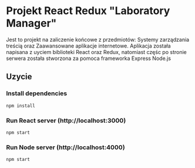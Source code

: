 # Projekt React Redux "Laboratory Manager" 

Jest to projekt na zaliczenie końcowe z przedmiotów: Systemy zarządzania treścią oraz Zaawansowane aplikacje internetowe.
Aplikacja została napisana z uyciem biblioteki React oraz Redux, natomiast częśc po stronie serwera została stworzona za pomoca frameworka Express Node.js
 
 ## Uzycie

 ### Install dependencies

```
npm install
```

### Run React server (http://localhost:3000)

```
npm start
```

### Run Node server (http://localhost:4000)

```
npm start